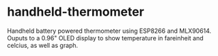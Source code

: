 # handheld-thermometer
Handheld battery powered thermometer using ESP8266 and MLX90614.
Ouputs to a 0.96" OLED display to show temperature in fareinheit and celcius, as well as graph.
